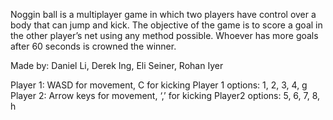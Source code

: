 Noggin ball is a multiplayer game in which two players have control over a body that can jump and kick. The objective of the game is to score a goal in the other player’s net using any method possible. Whoever has more goals after 60 seconds is crowned the winner.

Made by: Daniel Li, Derek Ing, Eli Seiner, Rohan Iyer

Player 1: WASD for movement, C for kicking Player 1 options: 1, 2, 3, 4, g Player 2: Arrow keys for movement, ‘,’ for kicking Player2 options: 5, 6, 7, 8, h
